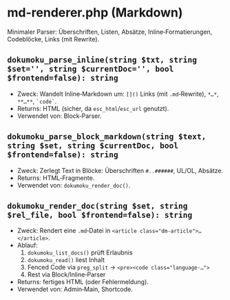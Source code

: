 # md-renderer.php (Markdown)

Minimaler Parser: Überschriften, Listen, Absätze, Inline‑Formatierungen, Codeblöcke, Links (mit Rewrite).

## `dokumoku_parse_inline(string $txt, string $set='', string $currentDoc='', bool $frontend=false): string`
- Zweck: Wandelt Inline‑Markdown um: `[]()` Links (mit `.md`‑Rewrite), `*…*`, `**…**`, `` `code` ``.
- Returns: HTML (sicher, da `esc_html`/`esc_url` genutzt).
- Verwendet von: Block‑Parser.

## `dokumoku_parse_block_markdown(string $text, string $set, string $currentDoc, bool $frontend=false): string`
- Zweck: Zerlegt Text in Blöcke: Überschriften `#..######`, UL/OL, Absätze.
- Returns: HTML‑Fragmente.
- Verwendet von: `dokumoku_render_doc()`.

## `dokumoku_render_doc(string $set, string $rel_file, bool $frontend=false): string`
- Zweck: Rendert eine `.md`‑Datei in `<article class="dm-article">…</article>`.
- Ablauf:  
  1. `dokumoku_list_docs()` prüft Erlaubnis  
  2. `dokumoku_read()` liest Inhalt  
  3. Fenced Code via `preg_split` → `<pre><code class="language-…">`  
  4. Rest via Block/Inline‑Parser  
- Returns: fertiges HTML (oder Fehlermeldung).
- Verwendet von: Admin‑Main, Shortcode.
